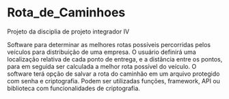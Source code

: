 # Rota_de_Caminhoes
Projeto da disciplia de projeto integrador IV

Software para determinar as melhores rotas possíveis percorridas pelos veículos para distribuição de
uma empresa. O usuário definirá uma localização relativa de cada ponto de entrega, e a distância
entre os pontos, para em seguida ser calculada a melhor rota possível do veículo.
O software terá opção de salvar a rota do caminhão em um arquivo protegido com senha e criptografia.
Podem ser utilizadas funções, framework, API ou biblioteca com funcionalidades de criptografia.
